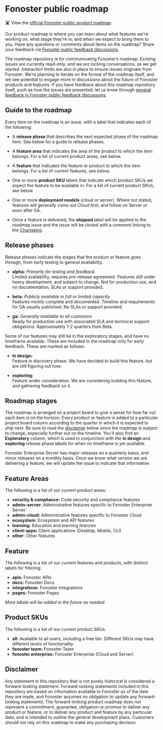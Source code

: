 # Fonoster public roadmap

🛣️ View the [official Fonoster public product roadmap](https://github.com/orgs/fonoster/projects/9/views/1?layout=board)

Our product roadmap is where you can learn about what features we're working on, what stage they're in, and when we expect to bring them to you. Have any questions or comments about items on the roadmap? Share your feedback via [Fonoster public feedback discussions](https://github.com/fonoster/fonoster/discussions/204). 

The roadmap repository is for communicating Fonoster’s roadmap. Existing issues are currently read-only, and we are locking conversations, as we get started. Interaction limits are also in place to ensure issues originate from Fonoster. We’re planning to iterate on the format of the roadmap itself, and we see potential to engage more in discussions about the future of Fonoster products and features. If you have feedback about this roadmap repository itself, such as how the issues are presented, let us know through [general feedback in Fonoster public feedback discussions](https://github.com/fonoster/fonoster/discussions/204).

## Guide to the roadmap

Every item on the roadmap is an issue, with a label that indicates each of the following:

- A **release phase** that describes the next expected phase of the roadmap item. See below for a guide to release phases. 

- A **feature area** that indicates the area of the product to which the item belongs. For a list of current product areas, see below.

- A **feature** that indicates the feature or product to which the item belongs. For a list of current features, see below. 

- One or more **product SKU** labels that indicate which product SKUs we expect the feature to be available in. For a list of current product SKUs, see below.

- One or more **deployment models** (cloud or server). Where not stated, features will generally come out Cloud first, and follow on Server or soon after GA.

- Once a feature is delivered, the **shipped** label will be applied to the roadmap issue and the issue will be closed with a comment linking to the [Changelog](https://github.com/fonoster/fonoster/blob/main/CHANGELOG.md).

## Release phases

Release phases indicate the stages that the product or feature goes through, from early testing to general availability.

- **alpha:** *Primarily for testing and feedback*\
Limited availability, requires pre-release agreement. Features still under heavy development, and subject to change. Not for production use, and no documentation, SLAs or support provided.

- **beta:** *Publicly available in full or limited capacity*\
Features mostly complete and documented. Timeline and requirements for GA usually published. No SLAs or support provided.

- **ga:** *Generally available to all customers*\
Ready for production use with associated SLA and technical support obligations. Approximately 1-2 quarters from Beta.

Some of our features may still be in the exploratory stages, and have no timeframe available. These are included in the roadmap only for early feedback. These are marked as follows: 

- **in design:**\
Feature in discovery phase. We have decided to build this feature, but are still figuring out _how_.

- **exploring:**\
Feature under consideration. We are considering building this feature, and gathering feedback on it.

## Roadmap stages

The roadmap is arranged on a project board to give a sense for how far out each item is on the horizon. Every product or feature is added to a particular project board column according to the quarter in which it is expected to ship next. Be sure to read the [disclaimer](#disclaimer) below since the roadmap is subject to change, especially further out on the timeline. You'll also find an **Exploratory** column, which is used in conjunction with the **in design** and **exploring** release phase labels for when no timeframe is yet available.

Fonoster Enterprise Server has major releases on a quarterly basis, and minor releases on a monthly basis. Once we know what version we are delivering a feature, we will update the issue to indicate that information.

## Feature Areas

The following is a list of our current product areas:

- **security & compliance:** Code security and compliance features
- **admin-server:** Administrative features specific to Fonoster Enterprise Server
- **admin-cloud:** Administrative features specific to Fonoster Cloud
- **ecosystem:** Ecosystem and API features
- **learning:** Education and learning features
- **client-apps:** Client applications (Desktop, Mobile, CLI)
- **other:** Other features

## Feature

The following is a list of our current features and products, with distinct labels for filtering:

- **apis:** Fonoster APIs
- **docs:** Fonoster Docs
- **integrations:** Fonoster Integrations
- **pages:** Fonoster Pages

_More labels will be added in the future as needed._

## Product SKUs 

The following is a list of our current product SKUs. 

- **all:** Available to all users, including a free tier. Different SKUs may have different levels of functionality.
- **fonoster team:** Fonoster Team
- **fonoster enterprise:** Fonoster Enterprise (Cloud and Server)

## Disclaimer 

Any statement in this repository that is not purely historical is considered a forward-looking statement. Forward-looking statements included in this repository are based on information available to Fonoster as of the date they are made, and Fonoster assumes no obligation to update any forward-looking statements. The forward-looking product roadmap does not represent a commitment, guarantee, obligation or promise to deliver any product or feature, or to deliver any product and feature by any particular date, and is intended to outline the general development plans. Customers should not rely on this roadmap to make any purchasing decision.
